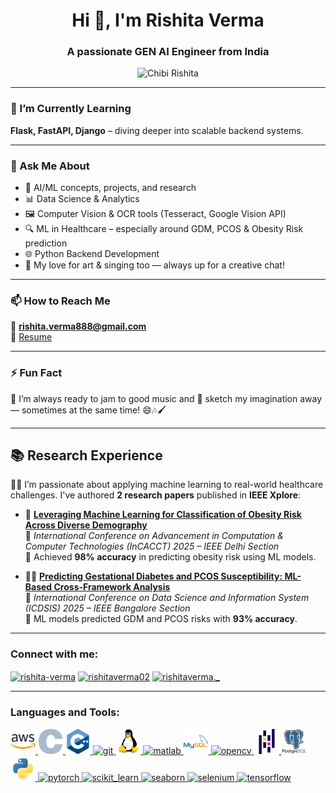 <h1 align="center">Hi 👋, I'm Rishita Verma</h1>
<h3 align="center">A passionate GEN AI Engineer from India</h3>

<p align="center">
  <img src="https://drive.google.com/uc?export=view&id=1Kwlg3NMyhZZxdsQuhqYPaePavNQz2dCf" alt="Chibi Rishita" width="300"/>
</p>

---

### 🌱 I’m Currently Learning
**Flask, FastAPI, Django** – diving deeper into scalable backend systems.

---

### 💬 Ask Me About
- 🧠 AI/ML concepts, projects, and research  
- 📊 Data Science & Analytics  
- 🖼️ Computer Vision & OCR tools (Tesseract, Google Vision API)  
- 🔍 ML in Healthcare – especially around GDM, PCOS & Obesity Risk prediction  
- 🌐 Python Backend Development  
- 🎨 My love for art & singing too — always up for a creative chat!

---

### 📫 How to Reach Me
📧 **rishita.verma888@gmail.com**  
📄 [Resume](https://drive.google.com/file/d/1EW1_45Bdh2suwRrkDXE2zNu9_Q--Y0cM/view?usp=sharing)

---

### ⚡ Fun Fact
🎤 I’m always ready to jam to good music and 🎨 sketch my imagination away — sometimes at the same time! 😄🎶🖌️

---

## 📚 Research Experience

👩‍🔬 I’m passionate about applying machine learning to real-world healthcare challenges. I've authored **2 research papers** published in **IEEE Xplore**:

- 🧬 **[Leveraging Machine Learning for Classification of Obesity Risk Across Diverse Demography](https://ieeexplore.ieee.org/document/11011446)**  
  📍 *International Conference on Advancement in Computation & Computer Technologies (InCACCT) 2025 – IEEE Delhi Section*  
  🎯 Achieved **98% accuracy** in predicting obesity risk using ML models.

- 👩‍⚕️ **[Predicting Gestational Diabetes and PCOS Susceptibility: ML-Based Cross-Framework Analysis](https://icdsis.in/)**  
  📍 *International Conference on Data Science and Information System (ICDSIS) 2025 – IEEE Bangalore Section*  
  🎯 ML models predicted GDM and PCOS risks with **93% accuracy**.

---

<h3 align="left">Connect with me:</h3>
<p align="left">
<a href="https://linkedin.com/in/rishita-verma" target="blank"><img align="center" src="https://raw.githubusercontent.com/rahuldkjain/github-profile-readme-generator/master/src/images/icons/Social/linked-in-alt.svg" alt="rishita-verma" height="30" width="40" /></a>
<a href="https://kaggle.com/rishitaverma02" target="blank"><img align="center" src="https://raw.githubusercontent.com/rahuldkjain/github-profile-readme-generator/master/src/images/icons/Social/kaggle.svg" alt="rishitaverma02" height="30" width="40" /></a>
<a href="https://instagram.com/rishitaverma._" target="blank"><img align="center" src="https://raw.githubusercontent.com/rahuldkjain/github-profile-readme-generator/master/src/images/icons/Social/instagram.svg" alt="rishitaverma._" height="30" width="40" /></a>
</p>

---

<h3 align="left">Languages and Tools:</h3>
<p align="left"> 
  <a href="https://aws.amazon.com" target="_blank" rel="noreferrer"> 
    <img src="https://raw.githubusercontent.com/devicons/devicon/master/icons/amazonwebservices/amazonwebservices-original-wordmark.svg" alt="aws" width="40" height="40"/> 
  </a> 
  <a href="https://www.cprogramming.com/" target="_blank" rel="noreferrer"> 
    <img src="https://raw.githubusercontent.com/devicons/devicon/master/icons/c/c-original.svg" alt="c" width="40" height="40"/> 
  </a> 
  <a href="https://www.w3schools.com/cpp/" target="_blank" rel="noreferrer"> 
    <img src="https://raw.githubusercontent.com/devicons/devicon/master/icons/cplusplus/cplusplus-original.svg" alt="cplusplus" width="40" height="40"/> 
  </a> 
  <a href="https://git-scm.com/" target="_blank" rel="noreferrer"> 
    <img src="https://www.vectorlogo.zone/logos/git-scm/git-scm-icon.svg" alt="git" width="40" height="40"/> 
  </a> 
  <a href="https://www.linux.org/" target="_blank" rel="noreferrer"> 
    <img src="https://raw.githubusercontent.com/devicons/devicon/master/icons/linux/linux-original.svg" alt="linux" width="40" height="40"/> 
  </a> 
  <a href="https://www.mathworks.com/" target="_blank" rel="noreferrer"> 
    <img src="https://upload.wikimedia.org/wikipedia/commons/2/21/Matlab_Logo.png" alt="matlab" width="40" height="40"/> 
  </a> 
  <a href="https://www.mysql.com/" target="_blank" rel="noreferrer"> 
    <img src="https://raw.githubusercontent.com/devicons/devicon/master/icons/mysql/mysql-original-wordmark.svg" alt="mysql" width="40" height="40"/> 
  </a> 
  <a href="https://opencv.org/" target="_blank" rel="noreferrer"> 
    <img src="https://www.vectorlogo.zone/logos/opencv/opencv-icon.svg" alt="opencv" width="40" height="40"/> 
  </a> 
  <a href="https://pandas.pydata.org/" target="_blank" rel="noreferrer"> 
    <img src="https://raw.githubusercontent.com/devicons/devicon/2ae2a900d2f041da66e950e4d48052658d850630/icons/pandas/pandas-original.svg" alt="pandas" width="40" height="40"/> 
  </a> 
  <a href="https://www.postgresql.org" target="_blank" rel="noreferrer"> 
    <img src="https://raw.githubusercontent.com/devicons/devicon/master/icons/postgresql/postgresql-original-wordmark.svg" alt="postgresql" width="40" height="40"/> 
  </a> 
  <a href="https://www.python.org" target="_blank" rel="noreferrer"> 
    <img src="https://raw.githubusercontent.com/devicons/devicon/master/icons/python/python-original.svg" alt="python" width="40" height="40"/> 
  </a> 
  <a href="https://pytorch.org/" target="_blank" rel="noreferrer"> 
    <img src="https://www.vectorlogo.zone/logos/pytorch/pytorch-icon.svg" alt="pytorch" width="40" height="40"/> 
  </a> 
  <a href="https://scikit-learn.org/" target="_blank" rel="noreferrer"> 
    <img src="https://upload.wikimedia.org/wikipedia/commons/0/05/Scikit_learn_logo_small.svg" alt="scikit_learn" width="40" height="40"/> 
  </a> 
  <a href="https://seaborn.pydata.org/" target="_blank" rel="noreferrer"> 
    <img src="https://seaborn.pydata.org/_images/logo-mark-lightbg.svg" alt="seaborn" width="40" height="40"/> 
  </a> 
  <a href="https://www.selenium.dev" target="_blank" rel="noreferrer"> 
    <img src="https://raw.githubusercontent.com/detain/svg-logos/780f25886640cef088af994181646db2f6b1a3f8/svg/selenium-logo.svg" alt="selenium" width="40" height="40"/> 
  </a> 
  <a href="https://www.tensorflow.org" target="_blank" rel="noreferrer"> 
    <img src="https://www.vectorlogo.zone/logos/tensorflow/tensorflow-icon.svg" alt="tensorflow" width="40" height="40"/> 
  </a> 
</p>
